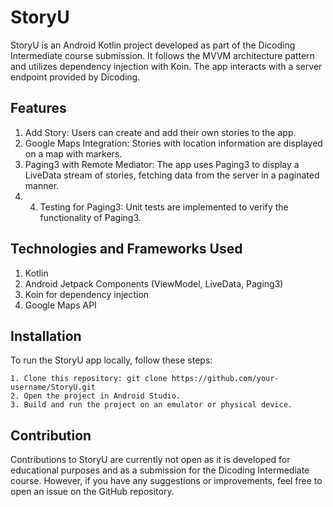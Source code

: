 # StoryU
StoryU is an Android Kotlin project developed as part of the Dicoding Intermediate course submission. It follows the MVVM architecture pattern and utilizes dependency injection with Koin. The app interacts with a server endpoint provided by Dicoding.

## Features
1. Add Story: Users can create and add their own stories to the app.
2. Google Maps Integration: Stories with location information are displayed on a map with markers.
3. Paging3 with Remote Mediator: The app uses Paging3 to display a LiveData stream of stories, fetching data from the server in a paginated manner.
4. 4. Testing for Paging3: Unit tests are implemented to verify the functionality of Paging3.

## Technologies and Frameworks Used
1. Kotlin
2. Android Jetpack Components (ViewModel, LiveData, Paging3)
3. Koin for dependency injection
4. Google Maps API

## Installation
To run the StoryU app locally, follow these steps:
```
1. Clone this repository: git clone https://github.com/your-username/StoryU.git
2. Open the project in Android Studio.
3. Build and run the project on an emulator or physical device.
```

## Contribution
Contributions to StoryU are currently not open as it is developed for educational purposes and as a submission for the Dicoding Intermediate course. However, if you have any suggestions or improvements, feel free to open an issue on the GitHub repository.
